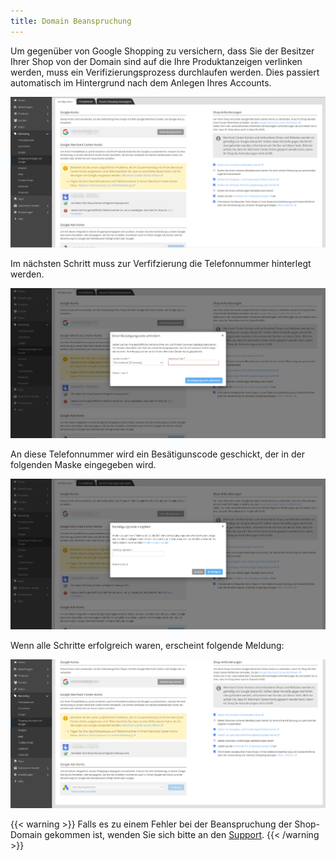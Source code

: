 ```yaml
---
title: Domain Beanspruchung
---
```


Um gegenüber von Google Shopping zu versichern, dass Sie der Besitzer Ihrer Shop von der Domain sind auf die Ihre Produktanzeigen verlinken werden, muss ein Verifizierungsprozess durchlaufen werden. Dies passiert automatisch im Hintergrund nach dem Anlegen Ihres Accounts.

![](img/domain-beanspruchung.png)

Im nächsten Schritt muss zur Verfifzierung die Telefonnummer hinterlegt werden. 

![](img/telefonnumer-verifizeriung.png)

An diese Telefonnummer wird ein Besätigunscode geschickt, der in der folgenden Maske eingegeben wird.

![](img/bestaetigungs-code.png)

Wenn alle Schritte erfolgreich waren, erscheint folgende Meldung:

![](img/merchant-center-success.png)

{{< warning >}}
Falls es zu einem Fehler bei der Beanspruchung der Shop-Domain gekommen ist, wenden Sie sich bitte an den [Support](mailto:Googleads@epages.com).
{{< /warning >}}

